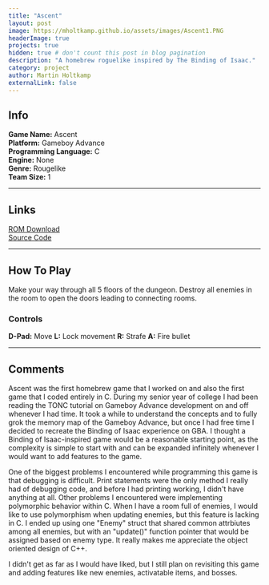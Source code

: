 ```yaml
---
title: "Ascent"
layout: post
image: https://mholtkamp.github.io/assets/images/Ascent1.PNG
headerImage: true
projects: true
hidden: true # don't count this post in blog pagination
description: "A homebrew roguelike inspired by The Binding of Isaac."
category: project
author: Martin Holtkamp
externalLink: false
---
```


## Info

**Game Name:** Ascent  
**Platform:** Gameboy Advance  
**Programming Language:** C  
**Engine:** None  
**Genre:** Rougelike  
**Team Size:** 1  

---

## Links

[ROM Download](https://drive.google.com/open?id=0Bz6zRTgs-_fBdEtpdzdobWdBVFE)  
[Source Code](https://github.com/mholtkamp/ascent)

---

## How To Play

Make your way through all 5 floors of the dungeon. Destroy all enemies in the room to open the doors leading to connecting rooms.

### Controls
**D-Pad:** Move
**L:** Lock movement
**R:** Strafe
**A:** Fire bullet

---

## Comments

Ascent was the first homebrew game that I worked on and also the first game that I coded entirely in C. During my senior year of college I had been reading the TONC tutorial on Gameboy Advance development on and off whenever I had time. It took a while to understand the concepts and to fully grok the memory map of the Gameboy Advance, but once I had free time I decided to recreate the Binding of Isaac experience on GBA. I thought a Binding of Isaac-inspired game would be a reasonable starting point, as the complexity is simple to start with and can be expanded infinitely whenever I would want to add features to the game.

One of the biggest problems I encountered while programming this game is that debugging is difficult. Print statements were the only method I really had of debugging code, and before I had printing working, I didn't have anything at all. Other problems I encountered were implementing polymorphic behavior within C. When I have a room full of enemies, I would like to use polymorphism when updating enemies, but this feature is lacking in C. I ended up using one "Enemy" struct that shared common attrbiutes among all enemies, but with an "update()" function pointer that would be assigned based on enemy type. It really makes me appreciate the object oriented design of C++.

I didn't get as far as I would have liked, but I still plan on revisiting this game and adding features like new enemies, activatable items, and bosses.
